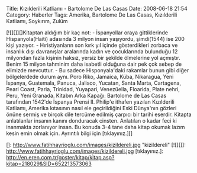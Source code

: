 Title: Kızılderili Katliamı - Bartolome De Las Casas
Date: 2008-06-18 21:54
Category: Haberler
Tags: Amerika, Bartolome De Las Casas, Kızılderili Katliamı, Soykırım, Zulüm

[![][]][]Kitaptan aldığım bir kaç not: - İspanyollar oraya gittiklerinde
Hispanyola(Haiti) adasında 3 milyon insan yaşıyordu, şimdi(1544) ise 200
kişi yazıyor. - Hıristiyanların son kırk yıl içinde gösterdikleri
zorbaca ve insanlık dışı davranışlar aralarında kadın ve çocuklarında
bulunduğu 12 milyondan fazla kişinin haksız, yersiz bir şekilde
ölmelerine yol açmıştır. Benim 15 milyon tahminim daha isabetli olduğuna
dair pek çok sebep de elimizde mevcuttur. - Bu sadece Hisponyala'daki
rakamlar bunun gibi diğer bölgelerdede durum aynı. Poro Riko, Jamaica,
Küba, Nikaragua, Yeni İspanya, Guatemala, Panuca, Jalisco, Yucatan,
Santa Marta, Cartagena, Pearl Coast, Paria, Trinidad, Yuyapari,
Venezüella, Floarida, Plate nehri, Peru, Yeni Granada. Kitabın Arka
Kapağı: Bartolome de Las Casas tarafından 1542'de İspanya Prensi II.
Philip'e ithafen yazılan Kızılderili Katliamı, Amerika kıtasının nasıl
ele geçirildiğini Eski Dünya'nın gözleri önüne sermiş ve birçok dile
tercüme edilmiş çarpıcı bir tarihi eserdir. Kitapta anlatılanlar insanın
kanını donduracak cinsten. Anlatılan o kadar feci ki inanmakta
zorlanıyor insan. Bu konuda 3-4 tane daha kitap okumak lazım kesin emin
olmak için. Ayrıntılı bilgi için [tıklayınız.][]

  []: http://www.fatihhayrioglu.com/images/kizildereli.jpg
    "kizildereli"
  [![][]]: http://www.fatihhayrioglu.com/images/kizildereli.jpg
  [tıklayınız.]: http://en.eren.com.tr/goster/kitap/kitap.asp?kitap=218029&SID=652213573063
